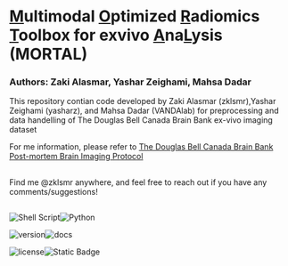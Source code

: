 # <ins>M</ins>ultimodal <ins>O</ins>ptimized <ins>R</ins>adiomics <ins>T</ins>oolbox for exvivo <ins>A</ins>na<ins>L</ins>ysis (MORTAL)

### Authors: Zaki Alasmar, Yashar Zeighami, Mahsa Dadar

This repository contian code developed by Zaki Alasmar (zklsmr),Yashar Zeighami (yasharz), and Mahsa Dadar (VANDAlab) for preprocessing and data handelling of The Douglas Bell Canada Brain Bank ex-vivo imaging dataset

For me information, please refer to [The Douglas Bell Canada Brain Bank Post-mortem Brain Imaging Protocol](https://www.biorxiv.org/content/10.1101/2024.02.27.582303v1)

## 
Find me @zklsmr anywhere, and feel free to reach out if you have any comments/suggestions!
##

![Shell Script](https://img.shields.io/badge/shell_script-%23121011.svg?style=for-the-badge&logo=gnu-bash&logoColor=white)![Python](https://img.shields.io/badge/python-3670A0?style=for-the-badge&logo=python&logoColor=ffdd54)

![version](https://img.shields.io/badge/version-0.1.0alpha-blue)![docs](https://img.shields.io/badge/docs-passing-green)

![license](https://img.shields.io/badge/license-MIT-yellow)![Static Badge](https://img.shields.io/badge/awesomeness-100%25-red?color=red)










